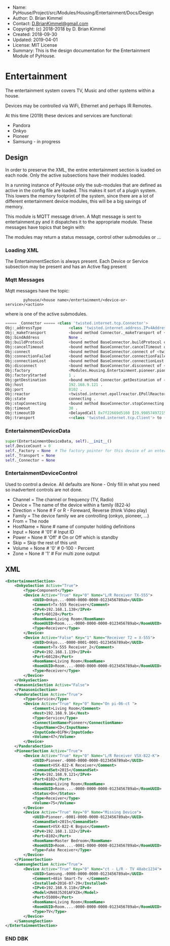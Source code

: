 * Name:      PyHouse/Project/src/Modules/Housing/Entertainment/Docs/Design
* Author:    D. Brian Kimmel
* Contact:   D.BrianKimmel@gmail.com
* Copyright: (c) 2018-2018 by D. Brian Kimmel
* Created:   2018-09-30
* Updated:   2019-04-01
* License:   MIT License
* Summary:   This is the design documentation for the Entertainment Module of PyHouse.


# Entertainment

The entertainment system covers TV, Music and other systems within a house.

Devices may be controlled via WiFi, Ethernet and perhaps IR Remotes.

At this time (2019) these devices and services are functional:
  * Pandora
  * Onkyo
  * Pioneer
  * Samsung - in progress

## Design

In order to preserve the XML, the entire entertainment section is loaded on each node.
Only the active subsections have their modules loaded.

In a running instance of PyHouse only the sub-modules that are defined as active in the config file are loaded.
This makes it sort of a plugin system.
This lowers the memory footprint of the system, since there are a lot of different entertainment device modules,
this will be a big savings of memory.

This module is MQTT message driven.
A Mqtt message is sent to entertainment.py and it dispatches it to the appropriate module.
These messages have topics that begin with:

The modules may return a status message, control other submodules or ...


### Loading XML

The EntertainmentSection is always present.
Each Device or Service subsection may be present and has an Active flag present

### Mqtt Messages

Mqtt messages have the topic:

```
		pyhouse/<house name>/entertainment/<device-or-service>/<action>
```

where <device-or-service> is one of the active submodules.


```python
===== _Connector ===== <class 'twisted.internet.tcp.Connector'>
Obj:_addressType            <class 'twisted.internet.address.IPv4Address'> .
Obj:_makeTransport          <bound method Connector._makeTransport of <twisted.internet.tcp.Connector object at 0x7f22669d5048>> .
Obj:bindAddress             None .
Obj:buildProtocol           <bound method BaseConnector.buildProtocol of <twisted.internet.tcp.Connector object at 0x7f22669d5048>> .
Obj:cancelTimeout           <bound method BaseConnector.cancelTimeout of <twisted.internet.tcp.Connector object at 0x7f22669d5048>> .
Obj:connect                 <bound method BaseConnector.connect of <twisted.internet.tcp.Connector object at 0x7f22669d5048>> .
Obj:connectionFailed        <bound method BaseConnector.connectionFailed of <twisted.internet.tcp.Connector object at 0x7f22669d5048>> .
Obj:connectionLost          <bound method BaseConnector.connectionLost of <twisted.internet.tcp.Connector object at 0x7f22669d5048>> .
Obj:disconnect              <bound method BaseConnector.disconnect of <twisted.internet.tcp.Connector object at 0x7f22669d5048>> .
Obj:factory                 <Modules.Housing.Entertainment.pioneer.pioneer.PioneerFactory object at 0x7f226af526d8> .
Obj:factoryStarted          1 .
Obj:getDestination          <bound method Connector.getDestination of <twisted.internet.tcp.Connector object at 0x7f22669d5048>> .
Obj:host                    192.168.9.121 .
Obj:port                    8102 .
Obj:reactor                 <twisted.internet.epollreactor.EPollReactor object at 0x7f226abfde80> .
Obj:state                   connecting .
Obj:stopConnecting          <bound method BaseConnector.stopConnecting of <twisted.internet.tcp.Connector object at 0x7f22669d5048>> .
Obj:timeout                 30 .
Obj:timeoutID               <DelayedCall 0x7f22669d5160 [29.99857497215271s] called=0 cancelled=0 _BaseBaseClient.failIfNotConnected(TimeoutError('',))> .
Obj:transport               <<class 'twisted.internet.tcp.Client'> to ('192.168.9.121', 8102) at 7f22669d50f0> .
```


### EntertainmentDeviceData

```python
super(EntertainmentDeviceData, self).__init__()
self.DeviceCount = 0
self._Factory = None  # The factory pointer for this device of an entertainment sub-section
self._Transport = None
self._Connector = None
```


### EntertainmentDeviceControl

Used to control a device.
All defaults are None - Only fill in what you need so inadvertent controls are not done.


* Channel   =  The channel or frequency (TV, Radio)
* Device    = The name of the device within a family (822-k)
* Direction = None  # F or R  - Foreward, Reverse (think Video play)
* Family    = The device family we are controlling (onkyo, pioneer, ...)
* From      = The node
* HostName  = None  # name of computer holding definitions
* Input     = None  # '01'  # Input ID
* Power     = None  # 'Off'  # On or Off which is standby
* Skip      = Skip the rest of this unit
* Volume    = None  # '0'  # 0-100 - Percent
* Zone      = None  # '1'  # For multi zone output

## XML

```xml
<EntertainmentSection>
    <OnkyoSection Active="True">
        <Type>Component</Type>
        <Device Active="True" Key="0" Name="L/R Receiver TX-555">
            <UUID>Onkyo...-0000-0000-0000-0123456789ab</UUID>
            <Comment>Tx-555 Receiver</Comment>
            <IPv4>192.168.1.138</IPv4>
            <Port>60128</Port>
            <RoomName>Living Room</RoomName>
            <RoomUUID>Room....-0000-0000-0000-0123456789ab</RoomUUID>
            <Type>Receiver</Type>
        </Device>
        <Device Active="False" Key="1" Name="Receiver T2 = X-555">
            <UUID>Onkyo...-0000-0001-0001-0123456789ab</UUID>
            <Comment>Tx-555 Receiver_2</Comment>
            <IPv4>192.168.1.139</IPv4>
            <Port>60128</Port>
            <RoomName>Living Room</RoomName>
            <RoomUUID>Room....-0000-0000-0000-0123456789ab</RoomUUID>
            <Type>Receiver</Type>
        </Device>
    </OnkyoSection>
    <PanasonicSection Active="False">
    </PanasonicSection>
    <PandoraSection Active="True">
        <Type>Service</Type>
        <Device Active="True" Key="0" Name="On pi-06-ct ">
            <Comment>Living Room</Comment>
            <Host>192.168.9.16</Host>
            <Type>Service</Type>
            <ConnectionName>Pioneer</ConnectionName>
            <InputName>CD</InputName>
            <InputCode>01FN</InputCode>
            <Volume>47</Volume>
        </Device>
    </PandoraSection>
    <PioneerSection Active="True">
        <Device Active="True" Key="0" Name="L/R Receiver VSX-822-K">
            <UUID>Pioneer.-0000-0000-0000-0123456789ab</UUID>
            <Comment>VSX-822-K Receiver</Comment>
            <CommandSet>2015</CommandSet>
            <IPv4>192.168.9.121</IPv4>
            <Port>8102</Port>
            <RoomName>Living Room</RoomName>
            <RoomUUID>Room....-0000-0000-0000-0123456789ab</RoomUUID>
            <Status>On</Status>
            <Type>Receiver</Type>
            <Volume>75</Volume>
        </Device>
        <Device Active="True" Key="0" Name="Missing Device">
            <UUID>Pioneer.-0001-0000-0000-0123456789ab</UUID>
            <CommandSet>2015</CommandSet>
            <Comment>VSX-822-K Bogus</Comment>
            <IPv4>192.168.1.122</IPv4>
            <Port>8102</Port>
            <RoomName>Master Bedroom</RoomName>
            <RoomUUID>Room....-0001-0000-0000-0123456789ab</RoomUUID>
            <Type>Fake Receiver</Type>
        </Device>
    </PioneerSection>
    <SamsungSection Active="True">
        <Device Active="True" Key="0" Name="ct - L/R - TV 48abc1234">
            <UUID>Samsung.-0000-0000-0000-0123456789ab</UUID>
            <Comment>48in Smart-Tv  </Comment>
            <Installed>2016-07-29</Installed>
            <IPv4>192.168.9.118</IPv4>
            <Model>UN48J5201AFXZA</Model>
            <Port>55000</Port>
            <RoomName>Living Room</RoomName>
            <RoomUUID>Room....-0000-0000-0000-0123456789ab</RoomUUID>
            <Type>TV</Type>
        </Device>
    </SamsungSection>
</EntertainmentSection>
```

### END DBK
